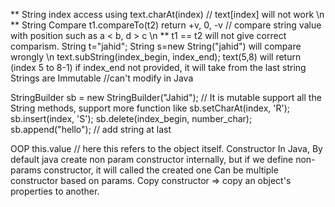 ** String index access using text.charAt(index) // text[index] will not work \n
** String Compare t1.compareTo(t2) return +v, 0, -v // compare string value with position such as a < b, d > c \n
** t1 == t2 will not give correct comparism. String t="jahid"; String s=new String("jahid") will compare wrongly \n
text.subString(index_begin, index_end); text(5,8) will return (index 5 to 8-1)
    if index_end not provided, it will take from the last string
Strings are Immutable //can't modify in Java

StringBuilder sb = new StringBuilder("Jahid");   // It is mutable
support all the String methods,
support more function like 
sb.setCharAt(index, 'R');  
sb.insert(index, 'S');
sb.delete(index_begin, number_char);
sb.append("hello"); // add string at last




OOP
this.value // here this refers to the object itself. 
Constructor In Java,
By default java create non param constructor internally, but if we define non-params constructor, it will called the created one
Can be multiple constructor based on params.
Copy constructor => copy an object's properties to another.




